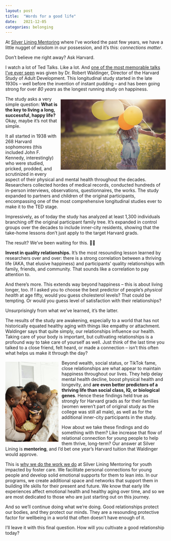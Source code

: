 ```yaml
---
layout: post
title:  "Words for a good life"
date:   2021-12-05
categories: belonging
---
```


At [Silver Lining Mentoring](https://www.silverliningmentoring.org/) where I’ve worked the past few years, we have a little nugget of wisdom in our possession, and it’s this: *connections matter*.

Don’t believe me right away? Ask Harvard.

I watch a lot of Ted Talks. Like a lot. And [one of the most memorable talks I’ve ever seen](https://www.ted.com/talks/robert_waldinger_what_makes_a_good_life_lessons_from_the_longest_study_on_happiness) was given by Dr. Robert Waldinger, Director of the Harvard Study of Adult Development. This longitudinal study started in the late 1930s – well before the invention of instant pudding – and has been going strong for over *80 years* as the longest running study on happiness.

<img align='right' height='220' width='330' style="padding:10px 0px 20px 5px; border-radius: 0%" src="/assets/girl_balloons.jpg"/>

The study asks a very simple question: **What is the key to living a long, successful, happy life?** Okay, maybe it’s not that simple.

It all started in 1938 with 268 Harvard sophomores (this included John F. Kennedy, interestingly) who were studied, pricked, prodded, and scrutinized in every aspect of their physical and mental health throughout the decades. Researchers collected hordes of medical records, conducted hundreds of in-person interviews, observations, questionnaires, the works. The study expanded to partners and children of the original participants, encompassing one of the most comprehensive longitudinal studies ever to make it to the TED stage. 

Impressively, as of today the study has analyzed at least 1,300 individuals branching off the original participant family tree. It’s expanded in control groups over the decades to include inner-city residents, showing that the take-home lessons don’t just apply to the target Harvard grads.

The result? We’ve been waiting for this. 🙌🏽

**Invest in quality relationships.** It’s the most resounding lesson learned by researchers over and over: there is a strong correlation between a thriving life (AKA, that elusive happiness) and participants’ quality relationships with family, friends, and community. That sounds like a correlation to pay attention to.

And there’s more. This extends way beyond happiness – this is about living longer, too. If I asked you to choose the best predictor of people’s *physical health* at age fifty, would you guess cholesterol levels? That could be tempting. Or would you guess level of satisfaction with their relationships?

Unsurprisingly from what we’ve learned, it’s the latter.

The results of the study are awakening, especially to a world that has not historically equated healthy aging with things like empathy or attachment. Waldinger says that quite simply, our relationships influence our health. Taking care of your body is important, but cultivating relationships is a profound way to take care of yourself as well. Just think of the last time you talked to a close friend, felt heard, or made a connection – isn’t this often what helps us make it through the day?


<img align='left' height='250' width='167' style="padding: 5px 10px 0px 0px; border-radius: 0%" src="/assets/family_hug.jpeg"/>

Beyond wealth, social status, or TikTok fame, close relationships are what appear to maintain happiness throughout our lives. They help delay mental health decline, boost physical health and longevity, and **are even better predictors of a thriving life than social class, IQ, or biological genes**. Hence these findings held true as strongly for Harvard grads as for their families (women weren’t part of original study as the college was still all male), as well as for the additional inner-city participants in the study.

How about we take these findings and do something with them? Like increase that flow of relational connection for young people to help them thrive, long-term? Our answer at Silver Lining is **mentoring**, and I’d bet one year’s Harvard tuition that Waldinger would approve.

This is [why we do the work we do](https://www.silverliningmentoring.org/impact/) at Silver Lining Mentoring for youth impacted by foster care. We facilitate personal connections for young people and develop solid emotional supports for them to lean into. In our programs, we create additional space and networks that support them in building life skills for their present and future. We know that early life experiences affect emotional health and healthy aging over time, and so we are most dedicated to those who are just starting out on this journey.

And so we’ll continue doing what we’re doing. Good relationships protect our bodies, and they protect our minds. They are a resounding protective factor for wellbeing in a world that often doesn’t have enough of it.

I’ll leave it with this final question. How will you cultivate a good relationship today?